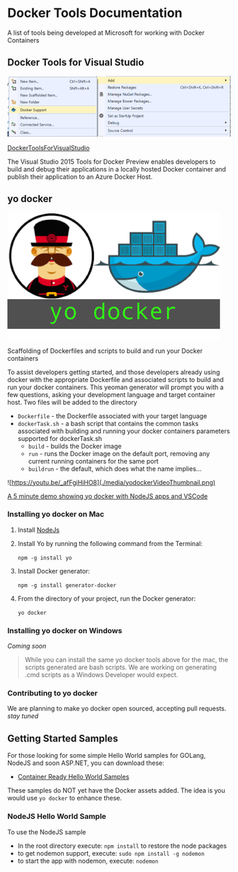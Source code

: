 # Docker Tools Documentation

A list of tools being developed at Microsoft for working with Docker Containers

## Docker Tools for Visual Studio

![Docker Tools for Visual Studio](./media/DockerToolsForVSLogo.png)

[DockerToolsForVisualStudio ](http://aka.ms/DockerToolsForVS)

The Visual Studio 2015 Tools for Docker Preview enables developers to build and debug their applications in a locally hosted Docker container and publish their application to an Azure Docker Host. 

## yo docker

![yo docker](./media/yodockerLogo.png)

Scaffolding of Dockerfiles and scripts to build and run your Docker containers

To assist developers getting started, and those developers already using docker with the appropriate Dockerfile and associated scripts to build and run your docker containers. This yeoman generator will prompt you with a few questions, asking your development language and target container host. Two files will be added to the directory

- `Dockerfile` - the Dockerfile associated with your target language
- `dockerTask.sh` - a bash script that contains the common tasks associated with building and running your docker containers
	parameters supported for  dockerTask.sh
	- `build` - builds the Docker image
	- `run` - runs the Docker image on the default port, removing any current running containers for the same port
	- `buildrun` - the default, which does what the name implies...

![https://youtu.be/_afFgiHiHO8](./media/yodockerVideoThumbnail.png)

[A 5 minute demo showing yo docker with NodeJS apps and VSCode](https://youtu.be/p1F-398z1_4)

### Installing yo docker on Mac
1. Install [NodeJs](http://nodejs.org)
2. Install Yo by running the following command from the Terminal:

	`npm -g install yo`

3. Install Docker generator:

	`npm -g install generator-docker`
4. From the directory of your project, run the Docker generator:

	`yo docker`

### Installing yo docker on Windows

*Coming soon*

> While you can install the same yo docker tools above for the mac, the scripts generated are bash scripts. We are working on generating .cmd scripts as a Windows Developer would expect.

### Contributing to yo docker

We are planning to make yo docker open sourced, accepting pull requests. *stay tuned*

## Getting Started Samples 

For those looking for some simple Hello World samples for GOLang, NodeJS and soon ASP.NET, you can download these:

- [Container Ready Hello World Samples](https://github.com/Microsoft/dockertools-sampleprojects)

These samples do NOT yet have the Docker assets added. The idea is you would use `yo docker` to enhance these.  

### NodeJS Hello World Sample

To use the NodeJS sample

- In the root directory execute: `npm install` to restore the node packages
- to get nodemon support, execute: `sudo npm install -g nodemon`
- to start the app with nodemon, execute: `nodemon`
